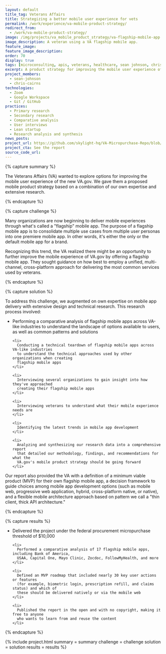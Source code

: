 ```yaml
---
layout: default
title_tag: Veterans Affairs
title: Strategizing a better mobile user experience for vets
permalink: /work/experience/va-mobile-product-strategy/
redirect_from:
  - /work/va-mobile-product-strategy/
image: /img/projects/va_mobile_product_strategy/va-flagship-mobile-app.svg
image_description: A veteran using a VA flagship mobile app.
feature_image:
feature_image_description:
order: 70
display: true
tags: [microconsulting, apis, veterans, healthcare, sean johnson, chris cairns]
excerpt: A product strategy for improving the mobile user experience of VA.gov.
project_members:
  - sean-johnson
  - chris-cairns
technologies:
  - Zoom
  - Google Workspace
  - Git / GitHub
practices:
  - Primary research
  - Secondary research
  - Comparative analysis
  - User interviews
  - Lean startup
  - Research analysis and synthesis
news_posts:
project_url: https://github.com/skylight-hq/VA-Micropurchase-Repo/blob/master/2018-13-2018_VA%20Flagship_Mobile_Application/Deliverables/Skylight%20Digital%20LLC/va_flagship_mobile_application_analysis_summary.md
project_cta: See the report
source_code_url:
---
```


{% capture summary %}
  <p>
    The Veterans Affairs (VA) wanted to explore options for improving the mobile user
    experience of the new VA.gov. We gave them a proposed mobile product strategy
    based on a combination of our own expertise and extensive research.
  </p>
{% endcapture %}

{% capture challenge %}
  <p>
    Many organizations are now beginning to deliver mobile experiences through what's
    called a "flagship" mobile app. The purpose of a flagship mobile app is to consolidate
    multiple use cases from multiple user personas into one premiere mobile app.
    In other words, it's either the only or the default mobile app for a brand.
  </p>

  <p>
    Recognizing this trend, the VA realized there might be an opportunity to further
    improve the mobile experience of VA.gov by offering a flagship mobile app. They
    sought guidance on how best to employ a unified, multi-channel, cross-platform
    approach for delivering the most common services used by veterans.
  </p>
{% endcapture %}

{% capture solution %}
  <p>
    To address this challenge, we augmented on own expertise on mobile app delivery
    with extensive design and technical research. This research process involved:
  </p>

  <ul>
    <li>
      Performing a comparative analysis of flagship mobile apps across VA-like
      industries to understand the landscape of options available to users, as well as
      common patterns and solutions
    </li>

    <li>
      Conducting a technical teardown of flagship mobile apps across VA-like industries
      to understand the technical approaches used by other organizations when creating
      flagship mobile apps
    </li>

    <li>
      Interviewing several organizations to gain insight into how they've approached
      creating their flagship mobile apps
    </li>

    <li>
      Interviewing veterans to understand what their mobile experience needs are
    </li>

    <li>
      Identifying the latest trends in mobile app development
    </li>

    <li>
      Analyzing and synthesizing our research data into a comprehensive report
      that detailed our methodology, findings, and recommendations for what the
      VA.gov's mobile product strategy should be going forward
    </li>
  </ul>

  <p>
    Our report also provided the VA with a definition of a minimum viable product
    (MVP) for their own flagship mobile app, a decision framework to guide choices
    among mobile app development options (such as mobile web, progressive web application,
    hybrid, cross-platform native, or native), and a flexible mobile architecture approach
    based on pattern we call a "thin client, thick API architecture."
  </p>
{% endcapture %}

{% capture results %}
  <ul>
    <li>
      Delivered the project under the federal procurement micropurchase threshold of $10,000
    </li>

    <li>
      Performed a comparative analysis of 17 flagship mobile apps, including Bank of America,
      USAA, Capital One, Mayo Clinic, Zocdoc, FollowMyHealth, and more
    </li>

    <li>
      Defined an MVP roadmap that included nearly 30 key user actions or features
      (for example, biometric login, prescription refill, and claims status) and which of
      these should be delivered natively or via the mobile web
    </li>

    <li>
      Published the report in the open and with no copyright, making it free to anyone
      who wants to learn from and reuse the content
    </li>
  </ul>
{% endcapture %}

{% include project.html
  summary = summary
  challenge = challenge
  solution = solution
  results = results
%}
